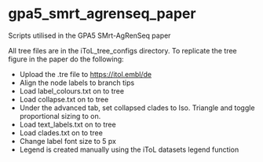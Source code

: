 # gpa5_smrt_agrenseq_paper
Scripts utilised in the GPA5 SMrt-AgRenSeq paper

All tree files are in the iToL_tree_configs directory. To replicate the tree figure in the paper do the following:

   * Upload the .tre file to <https://itol.embl/de>
   * Align the node labels to branch tips
   * Load label_colours.txt on to tree
   * Load collapse.txt on to tree
   * Under the advanced tab, set collapsed clades to Iso. Triangle and toggle proportional sizing to on.
   * Load text_labels.txt on to tree
   * Load clades.txt on to tree
   * Change label font size to 5 px
   * Legend is created manually using the iToL datasets legend function
